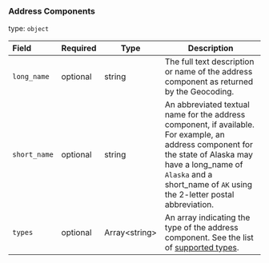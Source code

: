 <!--- This is a generated file, do not edit! -->
<!--- [START maps_http_schema_addresscomponents] -->
<h3 class="schema-object" id="AddressComponents">Address Components</h3>

type: `object`

| Field        | Required | Type                | Description                                                                                                                                                                                                                      |
| :----------- | -------- | ------------------- | -------------------------------------------------------------------------------------------------------------------------------------------------------------------------------------------------------------------------------- |
| `long_name`  | optional | string              | The full text description or name of the address component as returned by the Geocoding.                                                                                                                                         |
| `short_name` | optional | string              | An abbreviated textual name for the address component, if available. For example, an address component for the state of Alaska may have a long_name of `Alaska` and a short_name of `AK` using the 2-letter postal abbreviation. |
| `types`      | optional | Array&lt;string&gt; | An array indicating the type of the address component. See the list of [supported types](https://developers.google.com/places/web-service/supported_types).                                                                      |

<!--- [END maps_http_schema_addresscomponents] -->